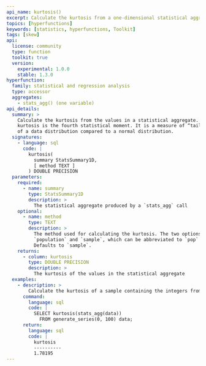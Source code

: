 ```yaml
---
api_name: kurtosis()
excerpt: Calculate the kurtosis from a one-dimensional statistical aggregate
topics: [hyperfunctions]
keywords: [statistics, hyperfunctions, Toolkit]
tags: [skew]
api:
  license: community
  type: function
  toolkit: true
  version:
    experimental: 1.0.0
    stable: 1.3.0
hyperfunction:
  family: statistical and regression analysis
  type: accessor
  aggregates:
    - stats_agg() (one variable)
api_details:
  summary: >
    Calculate the kurtosis from the values in a statistical aggregate. The
    kurtosis is the fourth statistical moment. It is a measure of “tailedness”
    of a data distribution compared to a normal distribution.
  signatures:
    - language: sql
      code: |
        kurtosis(
          summary StatsSummary1D,
          [ method TEXT ]
        ) DOUBLE PRECISION
  parameters:
    required:
      - name: summary
        type: StatsSummary1D
        description: >
          The statistical aggregate produced by a `stats_agg` call
    optional:
      - name: method
        type: TEXT
        description: >
          The method used for calculating the kurtosis. The two options are
          `population` and `sample`, which can be abbreviated to `pop` or `samp`.
          Defaults to `sample`.
    returns:
      - column: kurtosis
        type: DOUBLE PRECISION
        description: >
          The kurtosis of the values in the statistical aggregate
  examples:
    - description: >
        Calculate the kurtosis of a sample containing the integers from 0 to 100.
      command:
        language: sql
        code: |
          SELECT kurtosis(stats_agg(data))
            FROM generate_series(0, 100) data;
      return:
        language: sql
        code: |
          kurtosis
          ----------
          1.78195
---
```


